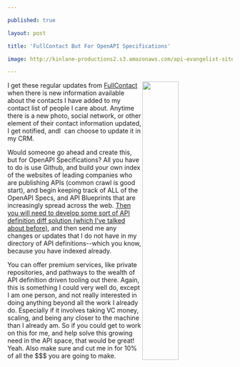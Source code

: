 ---
published: true
layout: post
title: 'FullContact But For OpenAPI Specifications'
image: http://kinlane-productions2.s3.amazonaws.com/api-evangelist-site/blog/fullcontact-update.png
---

<p><a href="https://www.fullcontact.com/"><img src="https://kinlane-productions2.s3.amazonaws.com/api-evangelist-site/blog/fullcontact-update.png" alt="" width="40%" align="right" /></a>
<p>I get these regular updates from <a href="https://www.fullcontact.com/">FullContact</a> when there is new information available about the contacts I have added to my contact list of people I care about. Anytime there is a new photo, social network, or other element of their contact information updated, I get notified, andI &nbsp;can choose to update it in my CRM.
<p>Would someone go ahead and create this, but for OpenAPI Specifications? All you have to do is use Github, and build your own index of the websites of leading companies who are publishing APIs (common crawl is good start), and begin keeping track of ALL of the OpenAPI Specs, and API Blueprints that are increasingly spread across the web. <a href="http://apievangelist.com/2016/01/04/diff-and-merging-of-api-definition-formats/">Then you will need to develop some sort of API definition diff solution (which I've talked about before)</a>, and then send me any changes or updates that I do not have in my directory of API definitions--which you know, because you have indexed already.
<p>You can offer premium services, like private repositories, and pathways to the wealth of API definition driven tooling out there. Again, this is something I could very well do, except I am one person, and not really interested in doing anything beyond all the work I already do. Especially if it involves taking VC money, scaling, and being any closer to the machine than I already am. So if you could get to work on this for me, and help solve this growing need in the API space, that would be great! Yeah. Also make sure and cut me in for 10% of all the $$$ you are going to make.

